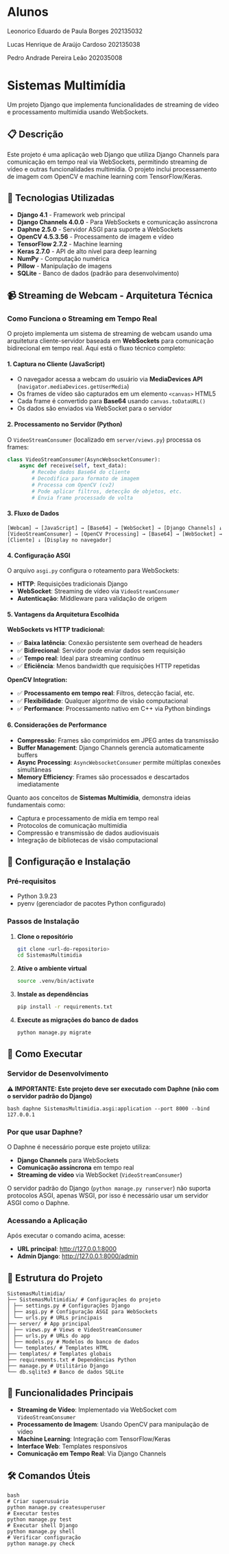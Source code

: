 # Alunos
Leonorico Eduardo de Paula Borges 202135032

Lucas Henrique de Araújo Cardoso 202135038

Pedro Andrade Pereira Leão 202035008

# Sistemas Multimídia

Um projeto Django que implementa funcionalidades de streaming de vídeo e processamento multimídia usando WebSockets.

## 📋 Descrição

Este projeto é uma aplicação web Django que utiliza Django Channels para comunicação em tempo real via WebSockets, permitindo streaming de vídeo e outras funcionalidades multimídia. O projeto inclui processamento de imagem com OpenCV e machine learning com TensorFlow/Keras.

## 🔧 Tecnologias Utilizadas

- **Django 4.1** - Framework web principal
- **Django Channels 4.0.0** - Para WebSockets e comunicação assíncrona
- **Daphne 2.5.0** - Servidor ASGI para suporte a WebSockets
- **OpenCV 4.5.3.56** - Processamento de imagem e vídeo
- **TensorFlow 2.7.2** - Machine learning
- **Keras 2.7.0** - API de alto nível para deep learning
- **NumPy** - Computação numérica
- **Pillow** - Manipulação de imagens
- **SQLite** - Banco de dados (padrão para desenvolvimento)

## 📹 Streaming de Webcam - Arquitetura Técnica

### Como Funciona o Streaming em Tempo Real

O projeto implementa um sistema de streaming de webcam usando uma arquitetura cliente-servidor baseada em **WebSockets** para comunicação bidirecional em tempo real. Aqui está o fluxo técnico completo:

#### 1. **Captura no Cliente (JavaScript)**
- O navegador acessa a webcam do usuário via **MediaDevices API** (`navigator.mediaDevices.getUserMedia`)
- Os frames de vídeo são capturados em um elemento `<canvas>` HTML5
- Cada frame é convertido para **Base64** usando `canvas.toDataURL()`
- Os dados são enviados via WebSocket para o servidor

#### 2. **Processamento no Servidor (Python)**
O `VideoStreamConsumer` (localizado em `server/views.py`) processa os frames:
```python 
class VideoStreamConsumer(AsyncWebsocketConsumer):
    async def receive(self, text_data): 
        # Recebe dados Base64 do cliente 
        # Decodifica para formato de imagem 
        # Processa com OpenCV (cv2) 
        # Pode aplicar filtros, detecção de objetos, etc. 
        # Envia frame processado de volta
``` 

#### 3. **Fluxo de Dados**
```
[Webcam] → [JavaScript] → [Base64] → [WebSocket] → [Django Channels] ↓ [VideoStreamConsumer] → [OpenCV Processing] → [Base64] → [WebSocket] → [Cliente] ↓ [Display no navegador]
``` 

#### 4. **Configuração ASGI**
O arquivo `asgi.py` configura o roteamento para WebSockets:
- **HTTP**: Requisições tradicionais Django
- **WebSocket**: Streaming de vídeo via `VideoStreamConsumer`
- **Autenticação**: Middleware para validação de origem

#### 5. **Vantagens da Arquitetura Escolhida**

**WebSockets vs HTTP tradicional:**
- ✅ **Baixa latência**: Conexão persistente sem overhead de headers
- ✅ **Bidirecional**: Servidor pode enviar dados sem requisição
- ✅ **Tempo real**: Ideal para streaming contínuo
- ✅ **Eficiência**: Menos bandwidth que requisições HTTP repetidas

**OpenCV Integration:**
- ✅ **Processamento em tempo real**: Filtros, detecção facial, etc.
- ✅ **Flexibilidade**: Qualquer algoritmo de visão computacional
- ✅ **Performance**: Processamento nativo em C++ via Python bindings

#### 6. **Considerações de Performance**
- **Compressão**: Frames são comprimidos em JPEG antes da transmissão
- **Buffer Management**: Django Channels gerencia automaticamente buffers
- **Async Processing**: `AsyncWebsocketConsumer` permite múltiplas conexões simultâneas
- **Memory Efficiency**: Frames são processados e descartados imediatamente

Quanto aos conceitos de **Sistemas Multimídia**, demonstra ideias fundamentais como:
- Captura e processamento de mídia em tempo real
- Protocolos de comunicação multimídia
- Compressão e transmissão de dados audiovisuais
- Integração de bibliotecas de visão computacional

## 🚀 Configuração e Instalação

### Pré-requisitos

- Python 3.9.23
- pyenv (gerenciador de pacotes Python configurado)

### Passos de Instalação

1. **Clone o repositório**
   ```bash
   git clone <url-do-repositorio>
   cd SistemasMultimidia
   ```

2. **Ative o ambiente virtual**
   ```bash
   source .venv/bin/activate
   ```

3. **Instale as dependências**
   ```bash
   pip install -r requirements.txt
   ```

4. **Execute as migrações do banco de dados**
   ```bash
   python manage.py migrate
   ```


## 🎯 Como Executar

### Servidor de Desenvolvimento

**⚠️ IMPORTANTE: Este projeto deve ser executado com Daphne (não com o servidor padrão do Django)**
```
bash daphne SistemasMultimidia.asgi:application --port 8000 --bind 127.0.0.1
``` 

### Por que usar Daphne?

O Daphne é necessário porque este projeto utiliza:
- **Django Channels** para WebSockets
- **Comunicação assíncrona** em tempo real
- **Streaming de vídeo** via WebSocket (`VideoStreamConsumer`)

O servidor padrão do Django (`python manage.py runserver`) não suporta protocolos ASGI, apenas WSGI, por isso é necessário usar um servidor ASGI como o Daphne.

### Acessando a Aplicação

Após executar o comando acima, acesse:
- **URL principal**: http://127.0.0.1:8000
- **Admin Django**: http://127.0.0.1:8000/admin

## 📁 Estrutura do Projeto
```
SistemasMultimidia/ 
├── SistemasMultimidia/ # Configurações do projeto 
│ ├── settings.py # Configurações Django 
│ ├── asgi.py # Configuração ASGI para WebSockets 
│ └── urls.py # URLs principais 
├── server/ # App principal 
│ ├── views.py # Views e VideoStreamConsumer 
│ ├── urls.py # URLs do app 
│ ├── models.py # Modelos do banco de dados 
│ └── templates/ # Templates HTML 
├── templates/ # Templates globais 
├── requirements.txt # Dependências Python 
├── manage.py # Utilitário Django 
└── db.sqlite3 # Banco de dados SQLite
``` 

## 🔌 Funcionalidades Principais

- **Streaming de Vídeo**: Implementado via WebSocket com `VideoStreamConsumer`
- **Processamento de Imagem**: Usando OpenCV para manipulação de vídeo
- **Machine Learning**: Integração com TensorFlow/Keras
- **Interface Web**: Templates responsivos
- **Comunicação em Tempo Real**: Via Django Channels

## 🛠️ Comandos Úteis
```
bash
# Criar superusuário
python manage.py createsuperuser
# Executar testes
python manage.py test
# Executar shell Django
python manage.py shell
# Verificar configuração
python manage.py check
```
